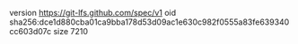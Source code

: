 version https://git-lfs.github.com/spec/v1
oid sha256:dce1d880cba01ca9bba178d53d09ac1e630c982f0555a83fe639340cc603d07c
size 7210
